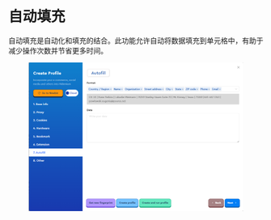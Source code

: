 # 自动填充

自动填充是自动化和填充的结合。此功能允许自动将数据填充到单元格中，有助于减少操作次数并节省更多时间。

<figure><img src="../.gitbook/assets/image (9).png" alt=""><figcaption></figcaption></figure>
